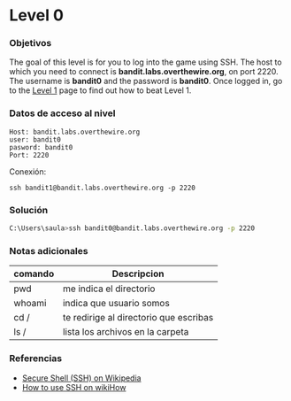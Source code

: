 # Level 0

### Objetivos
The goal of this level is for you to log into the game using SSH. The host to which you need to connect is **bandit.labs.overthewire.org**, on port 2220. The username is **bandit0** and the password is **bandit0**. Once logged in, go to the [Level 1](https://overthewire.org/wargames/bandit/bandit1.html) page to find out how to beat Level 1.
### Datos de acceso al nivel


```
Host: bandit.labs.overthewire.org  
user: bandit0
pasword: bandit0
Port: 2220
```

 Conexión:
```
ssh bandit1@bandit.labs.overthewire.org -p 2220
```

### Solución
``` bash
C:\Users\saula>ssh bandit0@bandit.labs.overthewire.org -p 2220	
```

### Notas adicionales

| comando | Descripcion |
|---------|-------------|
|pwd|me indica el directorio|
|whoami|indica que usuario somos|
|cd /|te redirige al directorio que escribas|
|ls /|lista los archivos en la carpeta|



### Referencias
- [Secure Shell (SSH) on Wikipedia](https://en.wikipedia.org/wiki/Secure_Shell)
- [How to use SSH on wikiHow](https://www.wikihow.com/Use-SSH)